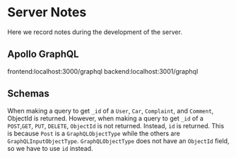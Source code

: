 # Server Notes

Here we record notes during the development of the server.

## Apollo GraphQL

frontend:localhost:3000/graphql
backend:localhost:3001/graphql

## Schemas

When making a query to get `_id` of a `User`, `Car`, `Complaint`, and `Comment`, ObjectId is returned. However, when making a query to get `_id` of a `POST`,`GET`, `PUT`, `DELETE`, `ObjectId` is not returned. Instead, `id` is returned. This is because `Post` is a `GraphQLObjectType` while the others are `GraphQLInputObjectType`. `GraphQLObjectType` does not have an `ObjectId` field, so we have to use `id` instead.

